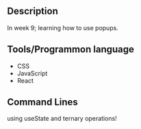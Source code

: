 

## Description
In week 9; learning how to use popups.


## Tools/Programmon language

- CSS
- JavaScript
- React

## Command Lines
using useState and ternary operations!
